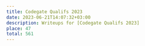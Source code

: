 ```yaml
---
title: Codegate Qualifs 2023
date: 2023-06-21T14:07:32+03:00
description: Writeups for [Codegate Qualifs 2023]
place: 47
total: 561
---
```

